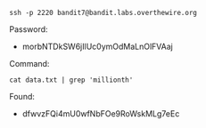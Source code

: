 ```
ssh -p 2220 bandit7@bandit.labs.overthewire.org
```

Password: 
- morbNTDkSW6jIlUc0ymOdMaLnOlFVAaj

Command:
```
cat data.txt | grep 'millionth'
```

Found: 
- dfwvzFQi4mU0wfNbFOe9RoWskMLg7eEc
